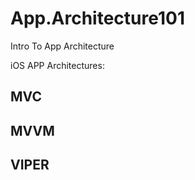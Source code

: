 # App.Architecture101
Intro To App Architecture

iOS APP Architectures:

## MVC


## MVVM


## VIPER
